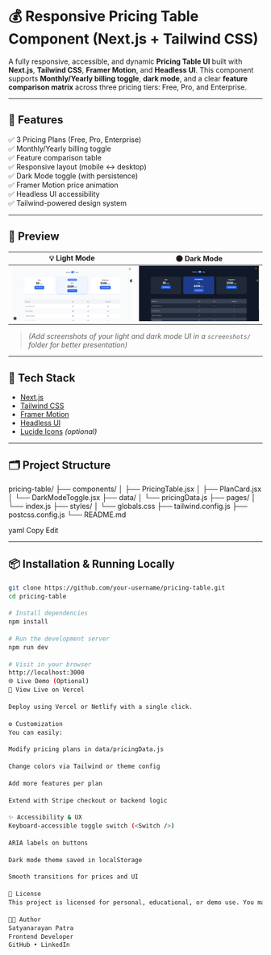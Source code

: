 # 💰 Responsive Pricing Table Component (Next.js + Tailwind CSS)

A fully responsive, accessible, and dynamic **Pricing Table UI** built with **Next.js**, **Tailwind CSS**, **Framer Motion**, and **Headless UI**. This component supports **Monthly/Yearly billing toggle**, **dark mode**, and a clear **feature comparison matrix** across three pricing tiers: Free, Pro, and Enterprise.

---

## 🚀 Features

✅ 3 Pricing Plans (Free, Pro, Enterprise)  
✅ Monthly/Yearly billing toggle  
✅ Feature comparison table  
✅ Responsive layout (mobile ↔ desktop)  
✅ Dark Mode toggle (with persistence)  
✅ Framer Motion price animation  
✅ Headless UI accessibility  
✅ Tailwind-powered design system

---

## 📸 Preview

| 💡 Light Mode                        | 🌑 Dark Mode                       |
| ------------------------------------ | ---------------------------------- |
| ![Light UI](./screenshots/light.png) | ![Dark UI](./screenshots/Dark.png) |

> _(Add screenshots of your light and dark mode UI in a `screenshots/` folder for better presentation)_

---

## 🧱 Tech Stack

-   [Next.js](https://nextjs.org/)
-   [Tailwind CSS](https://tailwindcss.com/)
-   [Framer Motion](https://www.framer.com/motion/)
-   [Headless UI](https://headlessui.dev/)
-   [Lucide Icons](https://lucide.dev/) _(optional)_

---

## 🗂️ Project Structure

pricing-table/
├── components/
│ ├── PricingTable.jsx
│ ├── PlanCard.jsx
│ └── DarkModeToggle.jsx
├── data/
│ └── pricingData.js
├── pages/
│ └── index.js
├── styles/
│ └── globals.css
├── tailwind.config.js
├── postcss.config.js
└── README.md

yaml
Copy
Edit

---

## 📦 Installation & Running Locally

```bash
git clone https://github.com/your-username/pricing-table.git
cd pricing-table

# Install dependencies
npm install

# Run the development server
npm run dev

# Visit in your browser
http://localhost:3000
🌐 Live Demo (Optional)
🔗 View Live on Vercel

Deploy using Vercel or Netlify with a single click.

⚙️ Customization
You can easily:

Modify pricing plans in data/pricingData.js

Change colors via Tailwind or theme config

Add more features per plan

Extend with Stripe checkout or backend logic

✨ Accessibility & UX
Keyboard-accessible toggle switch (<Switch />)

ARIA labels on buttons

Dark mode theme saved in localStorage

Smooth transitions for prices and UI

📄 License
This project is licensed for personal, educational, or demo use. You may adapt and customize it freely.

👨‍💻 Author
Satyanarayan Patra
Frontend Developer
GitHub • LinkedIn
```

